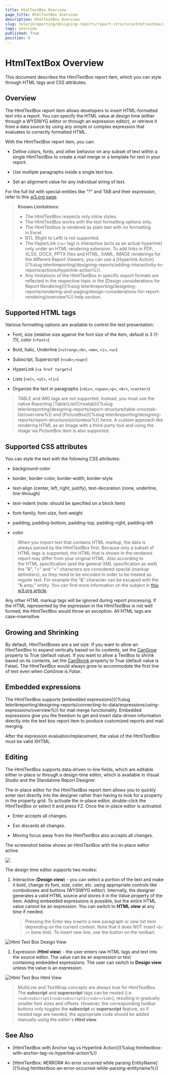 ```yaml
---
title: HtmlTextBox Overview
page_title: HtmlTextBox Overview
description: HtmlTextBox Overview
slug: telerikreporting/designing-reports/report-structure/htmltextbox/overview
tags: overview
published: True
position: 0
---
```


# HtmlTextBox Overview

This document describes the HtmlTextBox report item, which you can style through HTML tags and CSS attributes. 

## Overview

The HtmlTextBox report item allows developers to insert HTML-formatted text into a report. You can specify the HTML value at design time (either through a WYSIWYG editor or through an expression editor), or retrieve it from a data source by using any simple or complex expression that evaluates to correctly formatted HTML. 

With the HtmlTextBox report item, you can: 

* Define colors, fonts, and other behavior on any subset of text within a single HtmlTextBox to create a mail merge or a template for text in your report. 

* Use multiple paragraphs inside a single text box. 

* Set an alignment value for any individual string of text. 

For the full list with special entities like "?" and TAB and their expression, refer to this [w3.org page](http://www.w3.org/TR/xhtml1/DTD/xhtml-special.ent). 

> __Known Limitations:__ 
>* The HtmlTextBox respects only inline styles.
>* The HtmlTextBox works with the text formatting options only.
>* The HtmlTextbox is rendered as plain text with no formatting in Excel.
>* RTL (Right to Left) is not supported.
>* The HyperLink (`<a>` tag) is interactive (acts as an actual hyperlink) only under an HTML rendering extension. To add links in PDF, XLSX, DOCX, PPTX files and HTML, XAML, IMAGE renderings for the different Report Viewers, you can use a [Hyperlink Action]({%slug telerikreporting/designing-reports/adding-interactivity-to-reports/actions/hyperlink-action%}).
>* Any limitations of the HtmlTextBox in specific export formats are reflected in the respective topic in the [Design considerations for Report Rendering]({%slug telerikreporting/designing-reports/rendering-and-paging/design-considerations-for-report-rendering/overview%}) help section.


## Supported HTML tags

Various formatting options are available to control the text presentation:

* Font, size (relative size against the font size of the item, default is 3 (1-7)), color (`<font>`)

* Bold, Italic, Underline (`<strong>`,`<b>`, `<em>`, `<i>`, `<u>`)

* Subscript, Superscript (`<sub>`,`<sup>`)

* HyperLink (`<a href target>`)

* Lists (`<ol>`, `<ul>`, `<li>`)

* Organize the text in paragraphs (`<div>`, `<span>`,`<p>`, `<br>`, `<center>`)

> TABLE and IMG tags are not supported. Instead, you must use the native Reporting [Table/List/Crrostab]({%slug telerikreporting/designing-reports/report-structure/table-crosstab-list/overview%}) and [PictureBox]({%slug telerikreporting/designing-reports/report-structure/picturebox%}) items. A custom approach like rendering HTML as an Image with a third-party tool and using the image via PictureBox item is also supported. 


## Supported CSS attributes

You can style the text with the following CSS attributes: 

* background-color

* border, border-color, border-width, border-style

* text-align (center, left, right, justify), text-decoration (none, underline, line-through)

* text-indent (note: should be specified on a block item)

* font-family, font-size, font-weight

* padding, padding-bottom, padding-top, padding-right, padding-left

* color

> When you import text that contains HTML markup, the data is always parsed by the HtmlTextBox first. Because only a subset of HTML tags is supported, the HTML that is shown in the rendered report may differ from your original HTML. Also according to the HTML specification (and the general XML specification as well) the "&", "<" and ">" characters are considered special (markup delimiters), so they need to be encoded in order to be treated as regular text. For example the "&" character can be escaped with the "& amp;" entity. You can find more information on the subject in [this w3.org article](http://www.w3.org/TR/REC-xml/#syntax). 

Any other HTML markup tags will be ignored during report processing. If the HTML represented by the expression in the HtmlTextBox is not well formed, the HtmlTextBox would throw an exception. All HTML tags are case-insensitive. 

## Growing and Shrinking

By default, HtmlTextBoxes are a set size. If you want to allow an HtmlTextBox to expand vertically based on its contents, set the [CanGrow](/reporting/api/Telerik.Reporting.TextItemBase#Telerik_Reporting_TextItemBase_CanGrow)  property to True (default value). If you want to allow a TextBox to shrink based on its contents, set the [CanShrink](/reporting/api/Telerik.Reporting.TextItemBase#Telerik_Reporting_TextItemBase_CanShrink) property to True (default value is False). The HtmlTextBox would always grow to accommodate the first line of text even when _CanGrow_ is _False_. 

## Embedded expressions

The HtmlTextBox supports [embedded expressions]({%slug telerikreporting/designing-reports/connecting-to-data/expressions/using-expressions/overview%}) for mail merge functionality. Embedded expressions give you the freedom to get and insert data-driven information directly into the text box report item to produce customized reports and mail merging. 

After the expression evaluation/replacement, the value of the HtmlTextBox must be valid XHTML.

## Editing

The HtmlTextBox supports data-driven in-line fields, which are editable either in-place or through a design-time editor, which is available in Visual Studio and the Standalone Report Designer. 

The in-place editor for the HtmlTextBox report item allows you to quickly enter text directly into the designer rather than having to look for a property in the property grid. To activate the in-place editor, double-click the HtmlTextBox or select it and press F2. Once the in-place editor is activated: 

* Enter accepts all changes.

* Esc discards all changes.

* Moving focus away from the HtmlTextBox also accepts all changes. 

The screenshot below shows an HtmlTextBox with the in-place editor active. 

  ![](images/HtmlTextBox3.png)

The design time editor supports two modes:

1. Interactive (__Design view__) - you can select a portion of the text and make it bold, change its font, size, color, etc. using appropriate controls like comboboxes and buttons (WYSIWYG editor). Internally, the designer generates a valid HTML source and stores it in the Value property of the item. Adding embedded expressions is possible, but the entire HTML value cannot be an expression. You can switch to __HTML view__ at any time if needed. 

   >Pressing the Enter key inserts a new paragraph or new list item depending on the current context. Note that it does NOT insert `<br />` (new line). To insert new line, use the button on the toolbar) 

  ![Html Text Box Design View](images/HtmlTextBox_DesignView.png)

1. Expression (__Html view__) - the user enters raw HTML tags and text into the source editor. The value can be an expression or text containing embedded expressions. The user can switch to __Design view__ unless the value is an expression. 

  ![Html Text Box Html View](images/HtmlTextBox_HtmlView.png)

> MultiLine and TextWrap concepts are always true for HtmlTextBox. The __subscript__ and __superscript__ tags can be nested (i.e. `<sub>subscript1<sub>subscript2</sub></sub>`), resulting in gradually smaller font sizes and offsets. However, the corresponding toolbar buttons only toggles the __subscript__ or __superscript__ feature, so if nested tags are needed, the appropriate code should be added manually using the editor's __Html view__. 

## See Also

* [HtmlTextBox with Anchor tag vs Hyperlink Action]({%slug htmltextbox-with-anchor-tag-vs-hyperlink-action%})

* [HtmlTextBox: #ERROR# An error occurred while parsing EntityName]({%slug htmltextbox-an-error-occurred-while-parsing-entityname%})
